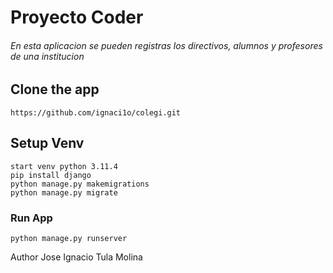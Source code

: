 # Proyecto Coder

###### En esta aplicacion se pueden registras los directivos, alumnos y profesores de una institucion

## Clone the app
````
https://github.com/ignaci1o/colegi.git
````



## Setup Venv
````
start venv python 3.11.4
pip install django
python manage.py makemigrations
python manage.py migrate
````
### Run App
````
python manage.py runserver
````
Author
  Jose Ignacio Tula Molina
